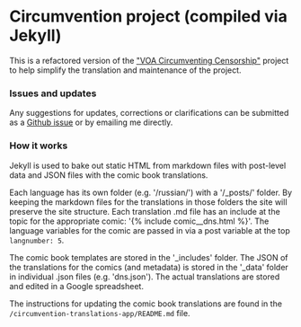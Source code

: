 # Circumvention project (compiled via Jekyll) #

This is a refactored version of the ["VOA Circumventing Censorship"](http://projects.voanews.com/circumvention) project to help simplify the translation and maintenance of the project. 



### Issues and updates ###

Any suggestions for updates, corrections or clarifications can be submitted as a [Github issue](https://github.com/bbgvisualjournalist/circumvention/issues) or by emailing me directly.



### How it works ###

Jekyll is used to bake out static HTML from markdown files with post-level data and JSON files with the comic book translations. 

Each language has its own folder (e.g. '/russian/') with a '/_posts/' folder. By keeping the markdown files for the translations in those folders the site will preserve the site structure. Each translation .md file has an include at the topic for the appropriate comic: '{% include comic__dns.html %}'. The language variables for the comic are passed in via a post variable at the top `langnumber: 5`.

The comic book templates are stored in the '_includes' folder. The JSON of the translations for the comics (and metadata) is stored in the '_data' folder in individual .json files (e.g. 'dns.json'). The actual translations are stored and edited in a Google spreadsheet.

The instructions for updating the comic book translations are found in the `/circumvention-translations-app/README.md` file.